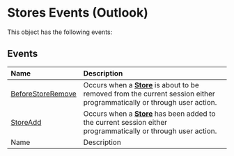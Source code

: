 
# Stores Events (Outlook)
This object has the following events:

## Events



|**Name**|**Description**|
|:-----|:-----|
| [BeforeStoreRemove](b21d4854-3da5-5c01-cbc1-098bb505466e.md)|Occurs when a  **[Store](1eb22fe9-8849-7476-5388-2515b48591b9.md)** is about to be removed from the current session either programmatically or through user action.|
| [StoreAdd](26e7eddc-9c5a-ffff-d574-afa48e5953d8.md)|Occurs when a  **[Store](1eb22fe9-8849-7476-5388-2515b48591b9.md)** has been added to the current session either programmatically or through user action.|
|Name|Description|
